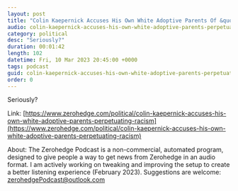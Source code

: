 ```yaml
---
layout: post
title: "Colin Kaepernick Accuses His Own White Adoptive Parents Of &quot;Perpetuating Racism&quot;"
audio: colin-kaepernick-accuses-his-own-white-adoptive-parents-perpetuating-racism-0
category: political
desc: "Seriously?"
duration: 00:01:42
length: 102
datetime: Fri, 10 Mar 2023 20:45:00 +0000
tags: podcast
guid: colin-kaepernick-accuses-his-own-white-adoptive-parents-perpetuating-racism-0
order: 0
---
```

Seriously?

Link: [https://www.zerohedge.com/political/colin-kaepernick-accuses-his-own-white-adoptive-parents-perpetuating-racism](https://www.zerohedge.com/political/colin-kaepernick-accuses-his-own-white-adoptive-parents-perpetuating-racism)

About: The Zerohedge Podcast is a non-commercial, automated program, designed to give people a way to get news from Zerohedge in an audio format.  I am actively working on tweaking and improving the setup to create a better listening experience (February 2023).  Suggestions are welcome: [zerohedgePodcast@outlook.com](mailto:zerohedgePodcast@outlook.com)